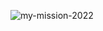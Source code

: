 ![my-mission-2022](https://user-images.githubusercontent.com/58657283/148421960-e7672979-a8aa-437b-a886-25df9a470a45.png)

